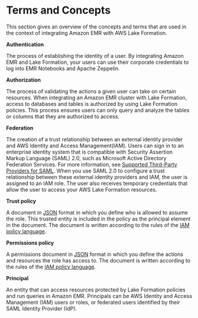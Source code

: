 # Terms and Concepts<a name="emr-lf-terms"></a>

This section gives an overview of the concepts and terms that are used in the context of integrating Amazon EMR with AWS Lake Formation\. 

**Authentication**

The process of establishing the identity of a user\. By integrating Amazon EMR and Lake Formation, your users can use their corporate credentials to log into EMR Notebooks and Apache Zeppelin\. 

**Authorization**

The process of validating the actions a given user can take on certain resources\. When integrating an Amazon EMR cluster with Lake Formation, access to databases and tables is authorized by using Lake Formation policies\. This process ensures users can only query and analyze the tables or columns that they are authorized to access\. 

**Federation**

The creation of a trust relationship between an external identity provider and AWS Identity and Access Management\(IAM\)\. Users can sign in to an enterprise identity system that is compatible with Security Assertion Markup Language \(SAML\) 2\.0, such as Microsoft Active Directory Federation Services\. For more information, see [Supported Third\-Party Providers for SAML](emr-lf-idp.md)\. When you use SAML 2\.0 to configure a trust relationship between these external identity providers and IAM, the user is assigned to an IAM role\. The user also receives temporary credentials that allow the user to access your AWS Lake Formation resources\.

**Trust policy**

A document in [JSON](http://www.json.org/) format in which you define who is allowed to assume the role\. This trusted entity is included in the policy as the principal element in the document\. The document is written according to the rules of the [IAM policy language](https://docs.aws.amazon.com/IAM/latest/UserGuide/reference_policies.html)\.

**Permissions policy**

A permissions document in [JSON](http://www.json.org/) format in which you define the actions and resources the role has access to\. The document is written according to the rules of the [IAM policy language](https://docs.aws.amazon.com/IAM/latest/UserGuide/reference_policies.html)\.

**Principal**

An entity that can access resources protected by Lake Formation policies and run queries in Amazon EMR\. Principals can be AWS Identity and Access Management \(IAM\) users or roles, or federated users identified by their SAML Identity Provider \(IdP\)\.